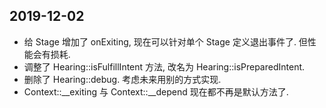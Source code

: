 ## 2019-12-02

- 给 Stage 增加了 onExiting, 现在可以针对单个 Stage 定义退出事件了. 但性能会有损耗.
- 调整了 Hearing::isFulfillIntent 方法, 改名为 Hearing::isPreparedIntent.
- 删除了 Hearing::debug. 考虑未来用别的方式实现.
- Context::__exiting 与 Context::__depend 现在都不再是默认方法了.
